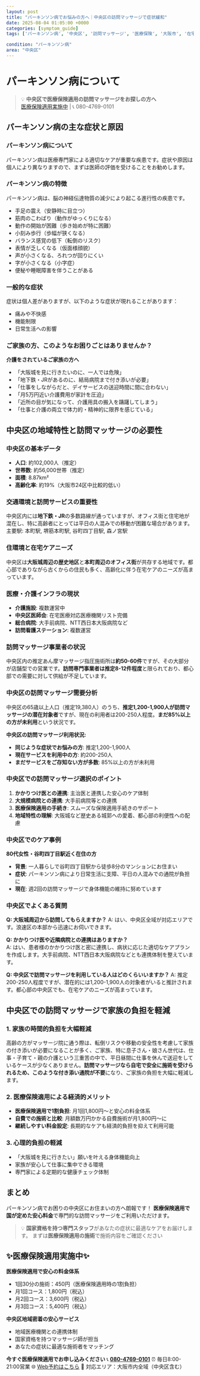 ```yaml
---
layout: post
title: "パーキンソン病でお悩みの方へ｜中央区の訪問マッサージで症状緩和"
date: 2025-08-04 01:05:00 +0000
categories: [symptom_guide]
tags: ['パーキンソン病', '中央区', '訪問マッサージ', '医療保険', '大阪市', '在宅医療']

condition: "パーキンソン病"
area: "中央区"
---
```


# パーキンソン病について

> 💡 **中央区で医療保険適用の訪問マッサージをお探しの方へ**  
> [医療保険適用実施中](https://peraichi.com/landing_pages/view/himawari-massage/) | 📞 080-4769-0101

## パーキンソン病の主な症状と原因

### パーキンソン病について
パーキンソン病は医療専門家による適切なケアが重要な疾患です。症状や原因は個人により異なりますので、まずは医師の評価を受けることをお勧めします。

### パーキンソン病の特徴
パーキンソン病は、脳の神経伝達物質の減少により起こる進行性の疾患です。
- 手足の震え（安静時に目立つ）
- 筋肉のこわばり（動作がゆっくりになる）
- 動作の開始が困難（歩き始めが特に困難）
- 小刻み歩行（歩幅が狭くなる）
- バランス感覚の低下（転倒のリスク）
- 表情が乏しくなる（仮面様顔貌）
- 声が小さくなる、ろれつが回りにくい
- 字が小さくなる（小字症）
- 便秘や睡眠障害を伴うことがある

### 一般的な症状
症状は個人差がありますが、以下のような症状が現れることがあります：
- 痛みや不快感
- 機能制限
- 日常生活への影響

### ご家族の方、このようなお困りごとはありませんか？
**介護をされているご家族の方へ**
- 「大阪城を見に行きたいのに、一人では危険」
- 「地下鉄・JRがあるのに、結局病院まで付き添いが必要」
- 「仕事をしながらだと、デイサービスの送迎時間に間に合わない」
- 「月5万円近い介護費用が家計を圧迫」
- 「近所の目が気になって、介護用具の搬入を躊躇してしまう」
- 「仕事と介護の両立で体力的・精神的に限界を感じている」

## 中央区の地域特性と訪問マッサージの必要性

### 中央区の基本データ
- **人口**: 約102,000人（推定）
- **世帯数**: 約56,000世帯（推定）
- **面積**: 8.87km²
- **高齢化率**: 約19%（大阪市24区中比較的低い）

### 交通環境と訪問サービスの重要性
中央区内には**地下鉄・JR**の多数路線が通っていますが、オフィス街と住宅地が混在し、特に高齢者にとっては平日の人混みでの移動が困難な場合があります。
主要駅: 本町駅, 堺筋本町駅, 谷町四丁目駅, 森ノ宮駅

### 住環境と在宅ケアニーズ
中央区は**大阪城周辺の歴史地区**と**本町周辺のオフィス街**が共存する地域です。都心部でありながら古くからの住民も多く、高齢化に伴う在宅ケアのニーズが高まっています。

### 医療・介護インフラの現状
- **介護施設**: 複数運営中
- **中央区医師会**: 在宅医療対応医療機関リスト完備
- **総合病院**: 大手前病院、NTT西日本大阪病院など
- **訪問看護ステーション**: 複数運営

### 訪問マッサージ事業者の状況
中央区内の推定あん摩マッサージ指圧施術所は**約50-60件**ですが、その大部分が店舗型での営業です。**訪問専門事業者は推定8-12件程度**と限られており、都心部での需要に対して供給が不足しています。

### 中央区の訪問マッサージ需要分析
中央区の65歳以上人口（推定19,380人）のうち、**推定1,200-1,900人が訪問マッサージの潜在対象者**ですが、現在の利用者は200-250人程度。**まだ85%以上の方が未利用**という状況です。

**中央区の訪問マッサージ利用状況:**
- **同じような症状でお悩みの方**: 推定1,200-1,900人
- **現在サービスを利用中の方**: 約200-250人  
- **まだサービスをご存知ない方が多数**: 85%以上の方が未利用

### 中央区での訪問マッサージ選択のポイント
1. **かかりつけ医との連携**: 主治医と連携した安心のケア体制
2. **大規模病院との連携**: 大手前病院等との連携
3. **医療保険適用の手続き**: スムーズな保険適用手続きのサポート
4. **地域特性の理解**: 大阪城など歴史ある城郭への愛着、都心部の利便性への配慮

### 中央区でのケア事例
**80代女性・谷町四丁目駅近く在住の方**
- **背景**: 一人暮らしで谷町四丁目駅から徒歩8分のマンションにお住まい
- **症状**: パーキンソン病により日常生活に支障、平日の人混みでの通院が負担に
- **現在**: 週2回の訪問マッサージで身体機能の維持に努めています

### 中央区でよくある質問
**Q: 大阪城周辺から訪問してもらえますか？**
A: はい、中央区全域が対応エリアです。浪速区の本部から迅速にお伺いできます。

**Q: かかりつけ医や近隣病院との連携はありますか？**  
A: はい、患者様のかかりつけ医と密に連携し、病状に応じた適切なケアプランを作成します。大手前病院、NTT西日本大阪病院などとも連携体制を整えています。

**Q: 中央区で訪問マッサージを利用している人はどのくらいいますか？**
A: 推定200-250人程度ですが、潜在的には1,200-1,900人の対象者がいると推計されます。都心部の中央区でも、在宅ケアのニーズが高まっています。

## 中央区での訪問マッサージで家族の負担を軽減

### 1. 家族の時間的負担を大幅軽減
高齢の方がマッサージ院に通う際は、転倒リスクや移動の安全性を考慮して家族の付き添いが必要になることが多く、ご家族、特に息子さん・娘さん世代は、仕事・子育て・親の介護という三重苦の中で、平日昼間に仕事を休んで送迎をしているケースが少なくありません。**訪問マッサージなら自宅で安全に施術を受けられるため、このような付き添い通院が不要**になり、ご家族の負担を大幅に軽減します。

### 2. 医療保険適用による経済的メリット
- **医療保険適用で1割負担**: 月1回1,800円～と安心の料金体系
- **自費での施術と比較**: 月額数万円かかる自費施術が月1,800円～に
- **継続しやすい料金設定**: 長期的なケアも経済的負担を抑えて利用可能

### 3. 心理的負担の軽減
- 「大阪城を見に行きたい」願いを叶える身体機能向上
- 家族が安心して仕事に集中できる環境
- 専門家による定期的な健康チェック体制

## まとめ
パーキンソン病でお困りの中央区にお住まいの方へ朗報です！
**医療保険適用で国が定めた安心料金**で専門的な訪問マッサージをご利用いただけます。

> 💡 **国家資格を持つ専門スタッフ**があなたの症状に最適なケアをお届けします。
> まずは**医療保険適用の施術**で施術内容をご確認ください

## ✨医療保険適用実施中✨

**医療保険適用で安心の料金体系**
- 1回30分の施術：450円（医療保険適用時の1割負担）
- 月1回コース：1,800円（税込）
- 月2回コース：3,600円（税込）
- 月3回コース：5,400円（税込）

**中央区地域密着の安心サービス**
- 地域医療機関との連携体制
- 国家資格を持つマッサージ師が担当
- あなたの症状に最適な施術者をマッチング

**今すぐ医療保険適用でお申し込みください**
📞 **[080-4769-0101](tel:080-4769-0101)**
⏰ 毎日8:00-21:00営業
🌐 [Web予約はこちら](https://peraichi.com/landing_pages/view/himawari-massage/)
📍 対応エリア：大阪市内全域（中央区含む）
